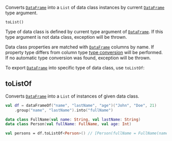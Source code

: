 [//]: # (title: toList)

<!---IMPORT org.jetbrains.kotlinx.dataframe.samples.api.Collections-->

Converts [`DataFrame`](DataFrame.md) into a `List` of data class instances by current [`DataFrame`](DataFrame.md) type argument.

```
toList()
```

Type of data class is defined by current type argument of [`DataFrame`](DataFrame.md). If this type argument is not data class, exception will be thrown.

Data class properties are matched with [`DataFrame`](DataFrame.md) columns by name. If property type differs from column type [type conversion](convert.md) will be performed. If no automatic type conversion was found, exception will be thrown. 

To export [`DataFrame`](DataFrame.md) into specific type of data class, use `toListOf`:

## toListOf

Converts [`DataFrame`](DataFrame.md) into a `List` of instances of given data class.

<!---FUN listInterop5-->

```kotlin
val df = dataFrameOf("name", "lastName", "age")("John", "Doe", 21)
    .group("name", "lastName").into("fullName")

data class FullName(val name: String, val lastName: String)
data class Person(val fullName: FullName, val age: Int)

val persons = df.toListOf<Person>() // [Person(fullName = FullName(name = "John", lastName = "Doe"), age = 21)]
```

<!---END-->
